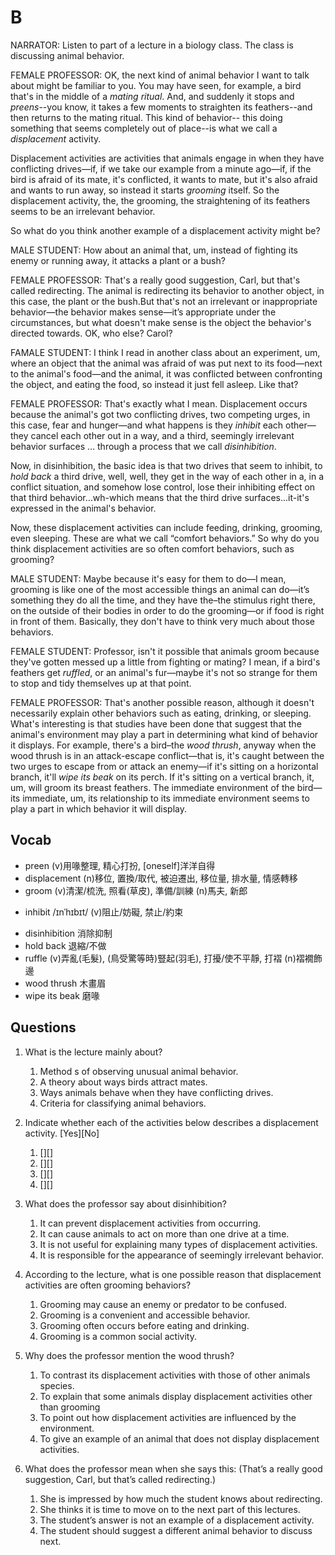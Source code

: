 # B

NARRATOR: Listen to part of a lecture in a biology class. The class is discussing animal behavior.

FEMALE PROFESSOR: OK, the next kind of animal behavior I want to talk about might be familiar to you. You may have seen, for example, a bird that's in the middle of a *mating ritual*. And, and suddenly it stops and *preens*--you know, it takes a few moments to straighten its feathers--and then returns to the mating ritual. This kind of behavior-- this doing something that seems completely out of place--is what we call a *displacement* activity.

Displacement activities are activities that animals engage in when they have conflicting drives—if, if we take our example from a minute ago—if, if the bird is afraid of its mate, it's conflicted, it wants to mate, but it's also afraid and wants to run away, so instead it starts *grooming* itself. So the displacement activity, the, the grooming, the straightening of its feathers seems to be an irrelevant behavior.

So what do you think another example of a displacement activity might be?

MALE STUDENT: How about an animal that, um, instead of fighting its enemy or running away, it attacks a plant or a bush?

FEMALE PROFESSOR: That's a really good suggestion, Carl, but that's called redirecting. The animal is redirecting its behavior to another object, in this case, the plant or the bush.But that's not an irrelevant or inappropriate behavior—the behavior makes sense—it’s appropriate under the circumstances, but what doesn't make sense is the object the behavior's directed towards. OK, who else? Carol?

FAMALE STUDENT: I think I read in another class about an experiment, um, where an object that the animal was afraid of was put next to its food—next to the animal's food—and the animal, it was conflicted between confronting the object, and eating the food, so instead it just fell asleep. Like that? 

FEMALE PROFESSOR: That's exactly what I mean. Displacement occurs because the animal's got two conflicting drives, two competing urges, in this case, fear and hunger—and what happens is they *inhibit* each other—they cancel each other out in a way, and a third, seemingly irrelevant behavior surfaces … through a process that we call *disinhibition*.

Now, in disinhibition, the basic idea is that two drives that seem to inhibit, to *hold back* a third drive, well, well, they get in the way of each other in a, in a conflict situation, and somehow lose control, lose their inhibiting effect on that third behavior…wh-which means that the third drive surfaces...it-it's expressed in the animal's behavior.

Now, these displacement activities can include feeding, drinking, grooming, even sleeping. These are what we call “comfort behaviors.” So why do you think displacement activities are so often comfort behaviors, such as grooming?

MALE STUDENT: Maybe because it's easy for them to do—I mean, grooming is like one of the most accessible things an animal can do—it’s something they do all the time, and they have the–the stimulus right there, on the outside of their bodies in order to do the grooming—or if food is right in front of them. Basically, they don't have to think very much about those behaviors.

FEMALE STUDENT: Professor, isn't it possible that animals groom because they've gotten messed up a little from fighting or mating? I mean, if a bird's feathers get *ruffled*, or an animal's fur—maybe it's not so strange for them to stop and tidy themselves up at that point.

FEMALE PROFESSOR: That's another possible reason, although it doesn't necessarily explain other behaviors such as eating, drinking, or sleeping. What's interesting is that studies have been done that suggest that the animal's environment may play a part in determining what kind of behavior it displays. For example, there's a bird–the *wood thrush*, anyway when the wood thrush is in an attack-escape conflict—that is, it's caught between the two urges to escape from or attack an enemy—if it's sitting on a horizontal branch, it'll *wipe its beak* on its perch. If it's sitting on a vertical branch, it, um, will groom its breast feathers. The immediate environment of the bird—its immediate, um, its relationship to its immediate environment seems to play a part in which behavior it will display.

## Vocab
- preen (v)用喙整理, 精心打扮, [oneself]洋洋自得
- displacement (n)移位, 置換/取代, 被迫遷出, 移位量, 排水量, 情感轉移
- groom (v)清潔/梳洗, 照看(草皮), 準備/訓練 (n)馬夫, 新郎
+ inhibit /ɪnˈhɪbɪt/ (v)阻止/妨礙, 禁止/約束
- disinhibition 消除抑制
- hold back 退縮/不做
- ruffle (v)弄亂(毛髮), (鳥受驚等時)豎起(羽毛), 打擾/使不平靜, 打褶 (n)褶襉飾邊
- wood thrush 木畫眉
- wipe its beak 磨喙

## Questions

1. What is the lecture mainly about? 
	1. Method s of observing unusual animal behavior.
	1. A theory about ways birds attract mates.
	1. Ways animals behave when they have conflicting drives.
	1. Criteria for classifying animal behaviors.

2. Indicate whether each of the activities below describes a displacement activity. [Yes][No]
	1. [][]
	1. [][]
	1. [][]
	1. [][]

3. What does the professor say about disinhibition? 
	1. It can prevent displacement activities from occurring.
	1. It can cause animals to act on more than one drive at a time.
	1. It is not useful for explaining many types of displacement activities.
	1. It is responsible for the appearance of seemingly irrelevant behavior.

4. According to the lecture, what is one possible reason that displacement activities are often grooming behaviors? 
	1. Grooming may cause an enemy or predator to be confused.
	1. Grooming is a convenient and accessible behavior.
	1. Grooming often occurs before eating and drinking.
	1. Grooming is a common social activity.

5. Why does the professor mention the wood thrush? 
	1. To contrast its displacement activities with those of other animals species.
	1. To explain that some animals display displacement activities other than grooming
	1. To point out how displacement activities are influenced by the environment.
	1. To give an example of an animal that does not display displacement activities.

6. What does the professor mean when she says this: (That’s a really good suggestion, Carl, but that’s called redirecting.)
	1. She is impressed by how much the student knows about redirecting.
	1. She thinks it is time to move on to the next part of this lectures.
	1. The student’s answer is not an example of a displacement activity.
	1. The student should suggest a different animal behavior to discuss next.
